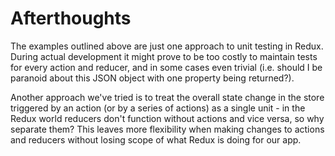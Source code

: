 # Afterthoughts

The examples outlined above are just one approach to unit testing in Redux. During actual development it might prove to be too costly to maintain tests for every action and reducer, and in some cases even trivial (i.e. should I be paranoid about this JSON object with one property being returned?).

Another approach we've tried is to treat the overall state change in the store triggered by an action (or by a series of actions) as a single unit - in the Redux world reducers don't function without actions and vice versa, so why separate them? This leaves more flexibility when making changes to actions and reducers without losing scope of what Redux is doing for our app.  
